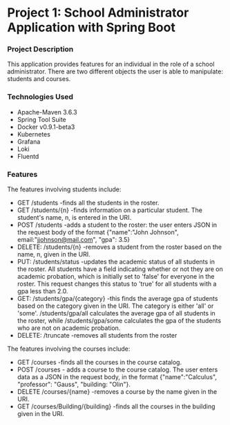 # Project 1: School Administrator Application with Spring Boot

### Project Description
This application provides features for an individual in the role of a school administrator. There are two different objects the user is able to manipulate: students and courses.

### Technologies Used
* Apache-Maven 3.6.3
* Spring Tool Suite
* Docker v0.9.1-beta3
* Kubernetes
* Grafana
* Loki
* Fluentd

### Features

The features involving students include:

* GET /students -finds all the students in the roster.
* GET /students/{n} -finds information on a particular student. The student's name, n, is entered in the URI.
* POST /students -adds a student to the roster: the user enters JSON in the request body of the format {"name":"John Johnson", 
email:"jjohnson@mail.com", "gpa": 3.5}
* DELETE: /students/{n} -removes a student from the roster based on the name, n, given in the URI.
* PUT: /students/status -updates the academic status of all students in the roster. All students have a field indicating whether or not they are on academic probation, which is initially set to 'false' for everyone in the roster. This request changes this status to 'true' for all students with a gpa less than 2.0.
* GET: /students/gpa/{category} -this finds the average gpa of students based on the category given in the URI. The category is either 'all' or 'some'. /students/gpa/all calculates the average gpa of all students in the roster, while /students/gpa/some calculates the gpa of the students who are not on academic probation.
* DELETE: /truncate -removes all students from the roster

The features involving the courses include:
* GET /courses -finds all the courses in the course catalog.
* POST /courses - adds a course to the course catalog. The user enters data as a JSON in the request body, in the format {"name":"Calculus", "professor": "Gauss", "building: "Olin"}.
* DELETE /courses/{name} -removes a course by the name given in the URI.
* GET /courses/Building/{building} -finds all the courses in the building given in the URI.